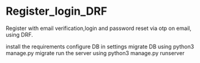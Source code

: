 # Register_login_DRF
Register with email verification,login and password reset via otp on email,  using DRF.

install the requirements
configure DB in settings
migrate DB using python3 manage.py migrate 
run the server using python3 manage.py runserver
